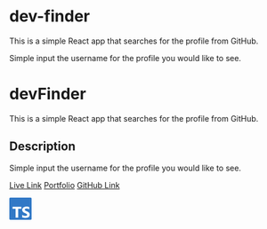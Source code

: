 # dev-finder

This is a simple React app that searches for the profile from GitHub.

Simple input the username for the profile you would like to see.

# devFinder
This is a simple React app that searches for the profile from GitHub.

## Description 

Simple input the username for the profile you would like to see.


[Live Link](https://github.com/BlainThomas)
[Portfolio](https://blain-thomas.vercel.app/)
[GitHub Link](https://github.com/BlainThomas)

<img src="https://github.com/BlainThomas/BlainThomas/blob/master/logos/TypeScript.png" alt="drawing" width="40"/>

